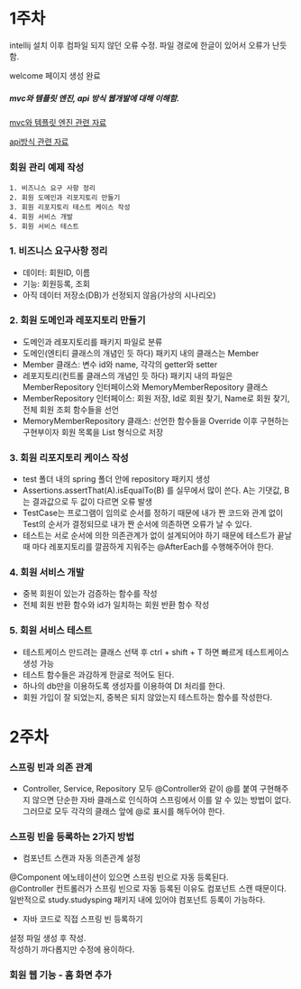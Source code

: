 <!-- https://gist.github.com/ihoneymon/652be052a0727ad59601 -->
# 1주차
intellij 설치 이후 컴파일 되지 않던 오류 수정. 파일 경로에 한글이 있어서 오류가 난듯 함.

welcome 페이지 생성 완료


##### mvc와 템플릿 엔진, api 방식 웹개발에 대해 이해함.

[mvc와 템플릿 엔진 관련 자료][link]

[link]: https://velog.io/@falling_star3/Spring-Boot-%EC%8A%A4%ED%94%84%EB%A7%81-%EC%9B%B9%EA%B0%9C%EB%B0%9C-%EA%B8%B0%EC%B4%88-MVC%EC%99%80-%ED%85%9C%ED%94%8C%EB%A6%BF-%EC%97%94%EC%A7%84

[api방식 관련 자료][link]

[link]: https://uhhyunjoo.tistory.com/50

### 회원 관리 예제 작성

<pre><code>1. 비즈니스 요구 사항 정리
2. 회원 도메인과 리포지토리 만들기
3. 회원 리포지토리 테스트 케이스 작성
4. 회원 서비스 개발
5. 회원 서비스 테스트
</code></pre>
### 1. 비즈니스 요구사항 정리
- 데이터: 회원ID, 이름
- 기능: 회원등록, 조회
- 아직 데이터 저장소(DB)가 선정되지 않음(가상의 시나리오)

### 2. 회원 도메인과 레포지토리 만들기
- 도메인과 레포지토리를 패키지 파일로 분류
- 도메인(엔티티 클래스의 개념인 듯 하다) 패키지 내의 클래스는 Member
- Member 클래스: 변수 id와 name, 각각의 getter와 setter
- 레포지토리(컨트롤 클래스의 개념인 듯 하다) 패키지 내의 파일은 MemberRepository 인터페이스와 MemoryMemberRepository 클래스
- MemberRepository 인터페이스: 회원 저장, Id로 회원 찾기, Name로 회원 찾기, 전체 회원 조회 함수들을 선언
- MemoryMemberRepository 클래스: 선언한 함수들을 Override 이후 구현하는 구현부이자 회원 목록을 List 형식으로 저장

### 3. 회원 리포지토리 케이스 작성
- test 폴더 내의 spring 폴더 안에 repository 패키지 생성
- Assertions.assertThat(A).isEqualTo(B) 를 실무에서 많이 쓴다. A는 기댓값, B는 결과값으로 두 값이 다르면 오류 발생
- TestCase는 프로그램이 임의로 순서를 정하기 때문에 내가 짠 코드와 관계 없이 Test의 순서가 결정되므로 내가 짠 순서에 의존하면 오류가 날 수 있다.
- 테스트는 서로 순서에 의한 의존관계가 없이 설계되어야 하기 때문에 테스트가 끝날 때 마다 레포지토리를 깔끔하게 지워주는 @AfterEach를 수행해주어야 한다.

### 4. 회원 서비스 개발
- 중복 회원이 있는가 검증하는 함수를 작성
- 전체 회원 반환 함수와 id가 일치하는 회원 반환 함수 작성

### 5. 회원 서비스 테스트
- 테스트케이스 만드려는 클래스 선택 후 ctrl + shift + T 하면 빠르게 테스트케이스 생성 가능
- 테스트 함수들은 과감하게 한글로 적어도 된다.
- 하나의 db만을 이용하도록 생성자를 이용하여 DI 처리를 한다.
- 회원 가입이 잘 되었는지, 중복은 되지 않았는지 테스트하는 함수를 작성한다.

# 2주차

### 스프링 빈과 의존 관계

- Controller, Service, Repository 모두 @Controller와 같이 @를 붙여 구현해주지 않으면 단순한 자바 클래스로 인식하여 스프링에서 이를 알 수 있는 방법이 없다. 그러므로 모두 각각의 클래스 앞에 @로 표시를 해두어야 한다.

### 스프링 빈을 등록하는 2가지 방법
- 컴포넌트 스캔과 자동 의존관계 설정

@Component 에노테이션이 있으면 스프링 빈으로 자동 등록된다.\
@Controller 컨트롤러가 스프링 빈으로 자동 등록된 이유도 컴포넌트 스캔 때문이다.\
일반적으로 study.studysping 패키지 내에 있어야 컴포넌트 등록이 가능하다.

- 자바 코드로 직접 스프링 빈 등록하기

설정 파일 생성 후 작성.\
작성하기 까다롭지만 수정에 용이하다.

### 회원 웹 기능 - 홈 화면 추가
